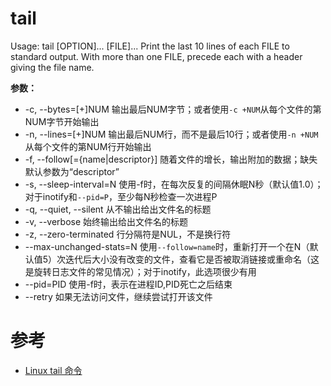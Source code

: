 # tail
Usage: tail [OPTION]... [FILE]...
Print the last 10 lines of each FILE to standard output.
With more than one FILE, precede each with a header giving the file name.

**参数：**
 * -c, --bytes=[+]NUM       输出最后NUM字节；或者使用`-c +NUM`从每个文件的第NUM字节开始输出
 * -n, --lines=[+]NUM       输出最后NUM行，而不是最后10行；或者使用`-n +NUM`从每个文件的第NUM行开始输出
 * -f, --follow[={name|descriptor}] 随着文件的增长，输出附加的数据；缺失默认参数为“descriptor”
 * -s, --sleep-interval=N   使用-f时，在每次反复的间隔休眠N秒（默认值1.0）；对于inotify和`--pid=P`，至少每N秒检查一次进程P
 * -q, --quiet, --silent    从不输出给出文件名的标题
 * -v, --verbose            始终输出给出文件名的标题
 * -z, --zero-terminated    行分隔符是NUL，不是换行符
 * --max-unchanged-stats=N  使用`--follow=name`时，重新打开一个在N（默认值5）次迭代后大小没有改变的文件，查看它是否被取消链接或重命名（这是旋转日志文件的常见情况）；对于inotify，此选项很少有用
 * --pid=PID                使用-f时，表示在进程ID,PID死亡之后结束
 * --retry                  如果无法访问文件，继续尝试打开该文件

# 参考
 * [Linux tail 命令](https://www.runoob.com/linux/linux-comm-tail.html)

